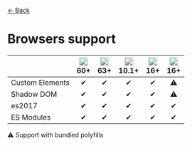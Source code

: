 [← Back](../README.md)

# Browsers support

<table>
  <thead>
    <th></th>
    <th><center><img width="20px" src="https://raw.githubusercontent.com/alrra/browser-logos/master/src/chrome/chrome_32x32.png" title="Chrome" /><br/>60+</center></th>
    <th><center><img width="20px" src="https://raw.githubusercontent.com/alrra/browser-logos/master/src/firefox/firefox_32x32.png" title="Firefox" /><br/>63+</center></th>
    <th><center><img width="20px" src="https://raw.githubusercontent.com/alrra/browser-logos/master/src/safari/safari_32x32.png" title="Safari" /><br/>10.1+</center></th>
    <th><center><img width="20px" src="https://raw.githubusercontent.com/alrra/browser-logos/master/src/edge/edge_32x32.png" title="Edge" /><br/>16+</center></th>
    <th><center><img width="20px" src="https://raw.githubusercontent.com/alrra/browser-logos/master/src/archive/edge_12-18/edge_12-18_32x32.png" title="Edge" /><br/>16+</center></th>
  </thead>
  <tbody>
    <tr>
      <td>Custom Elements</td>
      <td><center>✔</center></td>
      <td><center>✔</center></td>
      <td><center>✔</center></td>
      <td><center>✔</center></td>
      <td><center>⚠</center></td>
    </tr>
    <tr>
      <td>Shadow DOM</td>
      <td><center>✔</center></td>
      <td><center>✔</center></td>
      <td><center>✔</center></td>
      <td><center>✔</center></td>
      <td><center>⚠</center></td>
    </tr>
    <tr>
      <td>es2017</td>
      <td><center>✔</center></td>
      <td><center>✔</center></td>
      <td><center>✔</center></td>
      <td><center>✔</center></td>
      <td><center>✔</center></td>
    </tr>
    <tr>
      <td>ES Modules</td>
      <td><center>✔</center></td>
      <td><center>✔</center></td>
      <td><center>✔</center></td>
      <td><center>✔</center></td>
      <td><center>✔</center></td>
    </tr>
  </tbody>
</table>

⚠ Support with bundled polyfills
